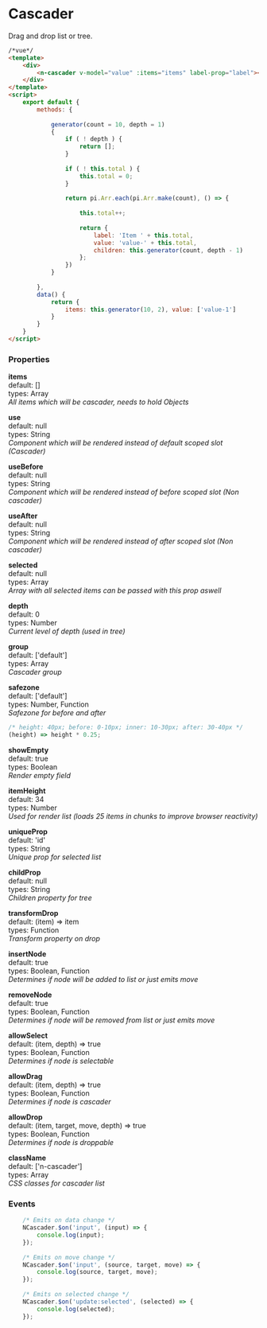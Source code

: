 # Cascader
Drag and drop list or tree.

```html
/*vue*/
<template>
    <div>
        <n-cascader v-model="value" :items="items" label-prop="label"></n-cascader>
    </div>
</template>
<script>
    export default {
        methods: {
                    
            generator(count = 10, depth = 1)
            {
                if ( ! depth ) {
                    return [];
                }
                
                if ( ! this.total ) {
                    this.total = 0;
                }
                
                return pi.Arr.each(pi.Arr.make(count), () => {
                        
                    this.total++;
   
                    return {
                        label: 'Item ' + this.total,
                        value: 'value-' + this.total,
                        children: this.generator(count, depth - 1)
                    };
                })
            }
            
        },
        data() {
            return {
                items: this.generator(10, 2), value: ['value-1']
            }
        }
    }
</script>
```

### Properties
**items**  
default: []  
types: Array  
_All items which will be cascader, needs to hold Objects_

**use**  
default: null  
types: String  
_Component which will be rendered instead of default scoped slot (Cascader)_

**useBefore**  
default: null  
types: String  
_Component which will be rendered instead of before scoped slot (Non cascader)_

**useAfter**  
default: null  
types: String  
_Component which will be rendered instead of after scoped slot (Non cascader)_

**selected**  
default: null  
types: Array  
_Array with all selected items can be passed with this prop aswell_

**depth**  
default: 0  
types: Number  
_Current level of depth (used in tree)_

**group**  
default: ['default']  
types: Array  
_Cascader group_

**safezone**  
default: ['default']  
types: Number, Function  
_Safezone for before and after_

```javascript
/* height: 40px; before: 0-10px; inner: 10-30px; after: 30-40px */
(height) => height * 0.25;
```

**showEmpty**  
default: true  
types: Boolean  
_Render empty field_

**itemHeight**  
default: 34  
types: Number  
_Used for render list (loads 25 items in chunks to improve browser reactivity)_

**uniqueProp**  
default: 'id'  
types: String  
_Unique prop for selected list_

**childProp**  
default: null  
types: String  
_Children property for tree_

**transformDrop**  
default: (item) => item  
types: Function  
_Transform property on drop_

**insertNode**  
default: true  
types: Boolean, Function  
_Determines if node will be added to list or just emits move_

**removeNode**  
default: true  
types: Boolean, Function  
_Determines if node will be removed from list or just emits move_

**allowSelect**  
default: (item, depth) => true  
types: Boolean, Function  
_Determines if node is selectable_

**allowDrag**  
default: (item, depth) => true  
types: Boolean, Function  
_Determines if node is cascader_

**allowDrop**  
default: (item, target, move, depth) => true  
types: Boolean, Function  
_Determines if node is droppable_

**className**  
default: ['n-cascader']  
types: Array  
_CSS classes for cascader list_

### Events
```javascript
    /* Emits on data change */
    NCascader.$on('input', (input) => {
        console.log(input);
    });
    
    /* Emits on move change */
    NCascader.$on('input', (source, target, move) => {
        console.log(source, target, move);
    });
    
    /* Emits on selected change */
    NCascader.$on('update:selected', (selected) => {
        console.log(selected);
    });
```